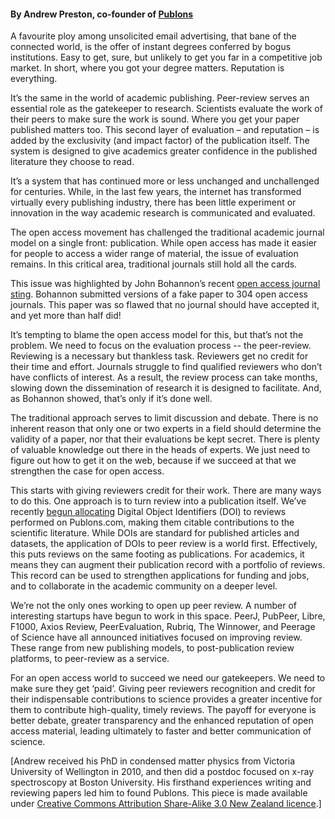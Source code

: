 <html><body><h4>By Andrew Preston, co-founder of <a href="https://publons.com/" target="_blank">Publons</a></h4>

A favourite ploy among unsolicited email advertising, that bane of the connected world, is the offer of instant degrees conferred by bogus institutions. Easy to get, sure, but unlikely to get you far in a competitive job market. In short, where you got your degree matters. Reputation is everything.



It’s the same in the world of academic publishing. Peer-review serves an essential role as the gatekeeper to research. Scientists evaluate the work of their peers to make sure the work is sound. Where you get your paper published matters too. This second layer of evaluation – and reputation – is added by the exclusivity (and impact factor) of the publication itself. The system is designed to give academics greater confidence in the published literature they choose to read.



It’s a system that has continued more or less unchanged and unchallenged for centuries. While, in the last few years, the internet has transformed virtually every publishing industry, there has been little experiment or innovation in the way academic research is communicated and evaluated.



The open access movement has challenged the traditional academic journal model on a single front: publication. While open access has made it easier for people to access a wider range of material, the issue of evaluation remains. In this critical area, traditional journals still hold all the cards.



This issue was highlighted by John Bohannon’s recent <a href="http://www.sciencemag.org/content/342/6154/60" target="_blank">open access journal sting</a>. Bohannon submitted versions of a fake paper to 304 open access journals. This paper was so flawed that no journal should have accepted it, and yet more than half did!



It’s tempting to blame the open access model for this, but that’s not the problem. We need to focus on the evaluation process -- the peer-review. Reviewing is a necessary but thankless task. Reviewers get no credit for their time and effort. Journals struggle to find qualified reviewers who don’t have conflicts of interest. As a result, the review process can take months, slowing down the dissemination of research it is designed to facilitate. And, as Bohannon showed, that’s only if it’s done well.



The traditional approach serves to limit discussion and debate. There is no inherent reason that only one or two experts in a field should determine the validity of a paper, nor that their evaluations be kept secret. There is plenty of valuable knowledge out there in the heads of experts. We just need to figure out how to get it on the web, because if we succeed at that we strengthen the case for open access.



This starts with giving reviewers credit for their work. There are many ways to do this. One approach is to turn review into a publication itself. We’ve recently <a href="http://blog.publons.com/post/61380784056/announcing-doi-support-for-reviews" target="_blank">begun allocating</a> Digital Object Identifiers (DOI) to reviews performed on Publons.com, making them citable contributions to the scientific literature. While DOIs are standard for published articles and datasets, the application of DOIs to peer review is a world first. Effectively, this puts reviews on the same footing as publications. For academics, it means they can augment their publication record with a portfolio of reviews. This record can be used to strengthen applications for funding and jobs, and to collaborate in the academic community on a deeper level.



We’re not the only ones working to open up peer review. A number of interesting startups have begun to work in this space. PeerJ, PubPeer, Libre, F1000, Axios Review, PeerEvaluation, Rubriq, The Winnower, and Peerage of Science have all announced initiatives focused on improving review. These range from new publishing models, to post-publication review platforms, to peer-review as a service.



For an open access world to succeed we need our gatekeepers. We need to make sure they get ‘paid’. Giving peer reviewers recognition and credit for their indispensable contributions to science provides a greater incentive for them to contribute high-quality, timely reviews. The payoff for everyone is better debate, greater transparency and the enhanced reputation of open access material, leading ultimately to faster and better communication of science.



[Andrew received his PhD in condensed matter physics from Victoria University of Wellington in 2010, and then did a postdoc focused on x-ray spectroscopy at Boston University. His firsthand experiences writing and reviewing papers led him to found Publons. This piece is made available under <a href="http://creativecommons.org/licenses/by-sa/3.0/nz/" target="_blank">Creative Commons Attribution Share-Alike 3.0 New Zealand licence</a>.]</body></html>